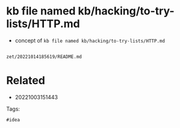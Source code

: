 # kb file named kb/hacking/to-try-lists/HTTP.md

- concept of `kb file named kb/hacking/to-try-lists/HTTP.md`

```
```

` zet/20221014185619/README.md `

# Related

- 20221003151443

Tags:

    #idea
